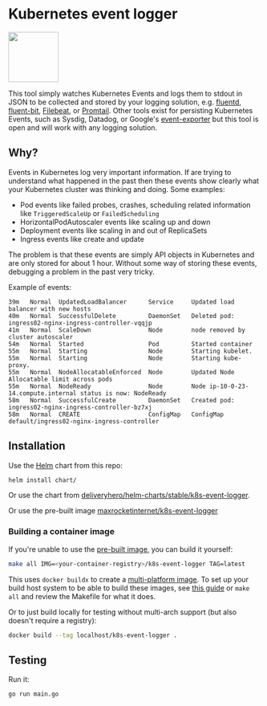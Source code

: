 # Kubernetes event logger

<img src="https://raw.githubusercontent.com/max-rocket-internet/k8s-event-logger/master/img/k8s-logo.png" width="100">

This tool simply watches Kubernetes Events and logs them to stdout in JSON to be collected and stored by your logging solution, e.g. [fluentd](https://github.com/fluent/fluentd-kubernetes-daemonset), [fluent-bit](https://fluentbit.io/), [Filebeat](https://www.elastic.co/guide/en/beats/filebeat/current/running-on-kubernetes.html), or [Promtail](https://grafana.com/docs/loki/latest/clients/promtail/). Other tools exist for persisting Kubernetes Events, such as Sysdig, Datadog, or Google's [event-exporter](https://github.com/GoogleCloudPlatform/k8s-stackdriver/tree/master/event-exporter) but this tool is open and will work with any logging solution.

## Why?

Events in Kubernetes log very important information. If are trying to understand what happened in the past then these events show clearly what your Kubernetes cluster was thinking and doing. Some examples:

- Pod events like failed probes, crashes, scheduling related information like `TriggeredScaleUp` or `FailedScheduling`
- HorizontalPodAutoscaler events like scaling up and down
- Deployment events like scaling in and out of ReplicaSets
- Ingress events like create and update

The problem is that these events are simply API objects in Kubernetes and are only stored for about 1 hour. Without some way of storing these events, debugging a problem in the past very tricky.

Example of events:

```text
39m   Normal  UpdatedLoadBalancer      Service     Updated load balancer with new hosts
40m   Normal  SuccessfulDelete         DaemonSet   Deleted pod: ingress02-nginx-ingress-controller-vqqjp
41m   Normal  ScaleDown                Node        node removed by cluster autoscaler
54m   Normal  Started                  Pod         Started container
55m   Normal  Starting                 Node        Starting kubelet.
55m   Normal  Starting                 Node        Starting kube-proxy.
55m   Normal  NodeAllocatableEnforced  Node        Updated Node Allocatable limit across pods
55m   Normal  NodeReady                Node        Node ip-10-0-23-14.compute.internal status is now: NodeReady
58m   Normal  SuccessfulCreate         DaemonSet   Created pod: ingress02-nginx-ingress-controller-bz7xj
58m   Normal  CREATE                   ConfigMap   ConfigMap default/ingress02-nginx-ingress-controller
```

## Installation

Use the [Helm](https://helm.sh/) chart from this repo:

```sh
helm install chart/
```

Or use the chart from [deliveryhero/helm-charts/stable/k8s-event-logger](https://github.com/deliveryhero/helm-charts/tree/master/stable/k8s-event-logger).

Or use the pre-built image [maxrocketinternet/k8s-event-logger][pre-built image]

### Building a container image

If you're unable to use the [pre-built image], you can build it yourself:

```sh
make all IMG=<your-container-registry>/k8s-event-logger TAG=latest
```

This uses `docker buildx` to create a [multi-platform image]. To set up your build host system to be able to build these images, see [this guide][multi-platform image] or `make all` and review the Makefile for what it does.

[multi-platform image]: https://docs.docker.com/build/building/multi-platform/
[pre-built image]: https://hub.docker.com/r/maxrocketinternet/k8s-event-logger

Or to just build locally for testing without multi-arch support (but also doesn't require a registry):

```sh
docker build --tag localhost/k8s-event-logger .
```

## Testing

Run it:

```sh
go run main.go
```
